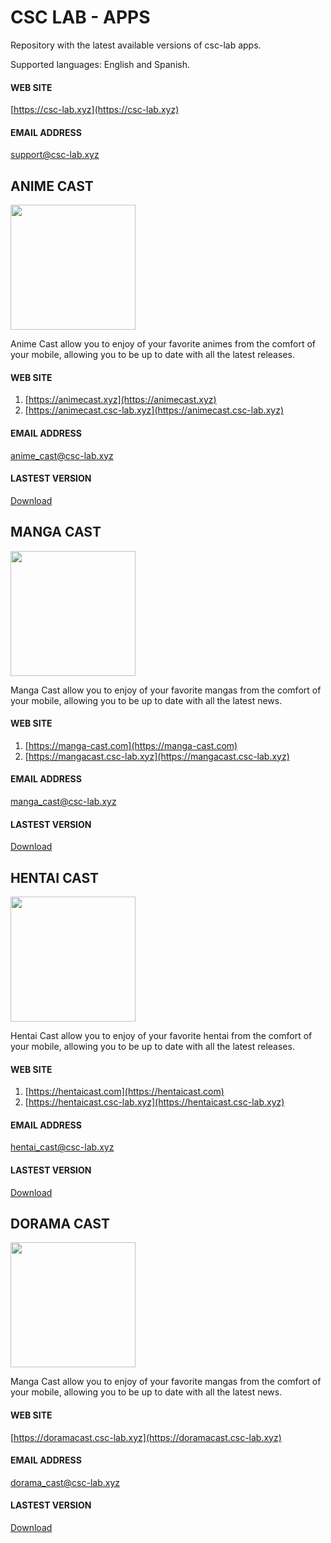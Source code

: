# CSC LAB - APPS

Repository with the latest available versions of csc-lab apps.

Supported languages: English and Spanish.

#### WEB SITE
[https://csc-lab.xyz](https://csc-lab.xyz)

#### EMAIL ADDRESS
support@csc-lab.xyz

## ANIME CAST 

<img src="https://animecast.csc-lab.xyz/img/logo_v3.png" width="200" height="200">

Anime Cast allow you to enjoy of your favorite animes from the comfort of your mobile, allowing you to be up to date with all the latest releases.

#### WEB SITE
1. [https://animecast.xyz](https://animecast.xyz)
2. [https://animecast.csc-lab.xyz](https://animecast.csc-lab.xyz)

#### EMAIL ADDRESS
anime_cast@csc-lab.xyz

#### LASTEST VERSION
[Download](https://github.com/carlosesteven/csc_lab_apps/raw/master/anime_cast.apk)

## MANGA CAST

<img src="https://manga-cast.com/img/logo_v1.png" width="200" height="200">

Manga Cast allow you to enjoy of your favorite mangas from the comfort of your mobile, allowing you to be up to date with all the latest news.

#### WEB SITE
1. [https://manga-cast.com](https://manga-cast.com)
2. [https://mangacast.csc-lab.xyz](https://mangacast.csc-lab.xyz)

#### EMAIL ADDRESS
manga_cast@csc-lab.xyz

#### LASTEST VERSION

[Download](https://github.com/carlosesteven/csc_lab_apps/raw/master/manga_cast.apk)

## HENTAI CAST

<img src="https://hentaicast.csc-lab.xyz/img/hentai_cast_v2.png" width="200" height="200">

Hentai Cast allow you to enjoy of your favorite hentai from the comfort of your mobile, allowing you to be up to date with all the latest releases.

#### WEB SITE
1. [https://hentaicast.com](https://hentaicast.com)
2. [https://hentaicast.csc-lab.xyz](https://hentaicast.csc-lab.xyz)

#### EMAIL ADDRESS
hentai_cast@csc-lab.xyz

#### LASTEST VERSION

[Download](https://github.com/carlosesteven/csc_lab_apps/raw/master/hentai_cast.apk)

## DORAMA CAST

<img src="http://doramacast.csc-lab.xyz/img/logo_v1.png" width="200" height="200">

Manga Cast allow you to enjoy of your favorite mangas from the comfort of your mobile, allowing you to be up to date with all the latest news.

#### WEB SITE
[https://doramacast.csc-lab.xyz](https://doramacast.csc-lab.xyz)

#### EMAIL ADDRESS
dorama_cast@csc-lab.xyz

#### LASTEST VERSION

[Download](https://github.com/carlosesteven/csc_lab_apps/raw/master/dorama_cast.apk)
